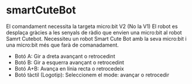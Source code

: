 # smartCuteBot
El comandament necessita la targeta micro:bit V2 (No la V1)
El robot es desplaça gràcies a les senyals de ràdio que envien una micro:bit al robot Samrt Cutebot.
Necessiteu un robot Smart Cute Bot amb la seva micro:bit i una micro:bit més que farà de comanadament.
* Botó A: Gir a dreta avançant o retrocedint
* Botó B: Gir a esquerra avançant o retrocedint
* Botó A+B: Avança en línia recta o retrocedeix
* Botó tàctil (Logotip): Seleccionem el mode: avançar o retrocedir
